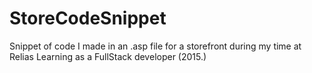 # StoreCodeSnippet
Snippet of code I made in an .asp file for a storefront during my time at Relias Learning as a FullStack developer (2015.)
